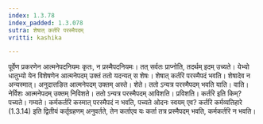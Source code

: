 ```yaml
---
index: 1.3.78
index_padded: 1.3.078
sutra: शेषात् कर्तरि परस्मैपदम्
vritti: kashika

---
```

पूर्वेण प्रकरणेन आत्मनेपदनियमः कृतः, न प्रस्मैपदनियमः। तत् सर्वतः प्राप्नोति, तदर्थम् इदम् उच्यते। येभ्यो धातुभ्यो येन विशेषणेन आत्मनेपदम् उक्तं ततो यदन्यत् स शेषः। शेषात् कर्तरि परस्मैपदं भवति। शेषादेव न अन्यस्मात्। अनुदात्तङित आत्मनेपदम् उक्तम् अस्ते। शेते। ततो ऽन्यत्र परस्मैपदम् भवति याति। वाति। नेर्विशः आत्मनेपदम् उक्तम् निविशते। ततो ऽन्यत्र परस्मैपदम् आविशति। प्रविशति। कर्तरि इति किम्? पच्यते। गम्यते। कर्मकर्तरि कस्मात् परस्मैपदं न भवति, पच्यते ओदनः स्वयम् एव? कर्तरि कर्मव्यतिहारे (1.3.14) इति द्वितीयं कर्तृग्रहणम् अनुवर्तते, तेन कर्ताएव यः कर्ता तत्र प्रस्मैपदम् भवति, कर्मकर्तरि न भवति।